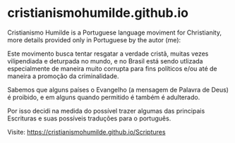 # cristianismohumilde.github.io

Cristianismo Humilde is a Portuguese language moviment for Christianity, more details provided only in Portuguese by the autor (me):

Este movimento busca tentar resgatar a verdade cristã, muitas vezes vilipendiada e deturpada no mundo, 
e no Brasil está sendo utlizada especialmente de maneira muito corrupta para fins políticos e/ou até de maneira a promoção da criminalidade.

Sabemos que alguns países o Evangelho (a mensagem de Palavra de Deus) é proibido, e em alguns quando permitido é também é adulterado.

Por isso decidi na medida do possível trazer algumas das principais Escrituras e suas possíveis traduções para o português.

Visite: <a href="https://cristianismohumilde.github.io/Scriptures">https://cristianismohumilde.github.io/Scriptures</a>
